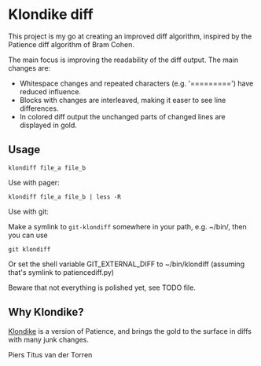 # Klondike diff

This project is my go at creating an improved diff algorithm, inspired by the Patience diff algorithm of Bram Cohen.

The main focus is improving the readability of the diff output. The main changes are:

- Whitespace changes and repeated characters (e.g. '=========') have reduced influence.
- Blocks with changes are interleaved, making it easer to see line differences.
- In colored diff output the unchanged parts of changed lines are displayed in gold.

## Usage

    klondiff file_a file_b

Use with pager:

    klondiff file_a file_b | less -R

Use with git:

Make a symlink to `git-klondiff` somewhere in your path, e.g. ~/bin/, then you can use

    git klondiff

Or set the shell variable GIT_EXTERNAL_DIFF to ~/bin/klondiff (assuming that's symlink to patiencediff.py)

Beware that not everything is polished yet, see TODO file.

## Why Klondike?

[Klondike](https://en.wikipedia.org/wiki/Klondike_(solitaire)) is a version of Patience, and brings the gold to the surface in diffs with many junk changes.

Piers Titus van der Torren